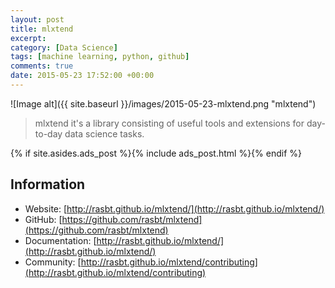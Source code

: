 ```yaml
---
layout: post
title: mlxtend
excerpt:
category: [Data Science]
tags: [machine learning, python, github]
comments: true
date: 2015-05-23 17:52:00 +00:00
---
```


![Image alt]({{ site.baseurl }}/images/2015-05-23-mlxtend.png "mlxtend")

>mlxtend it's a library consisting of useful tools and extensions for day-to-day data science tasks.

<!-- more -->

{% if site.asides.ads_post    %}{% include ads_post.html      %}{% endif %}

## Information

- Website: [http://rasbt.github.io/mlxtend/](http://rasbt.github.io/mlxtend/)
- GitHub: [https://github.com/rasbt/mlxtend](https://github.com/rasbt/mlxtend)
- Documentation: [http://rasbt.github.io/mlxtend/](http://rasbt.github.io/mlxtend/)
- Community: [http://rasbt.github.io/mlxtend/contributing](http://rasbt.github.io/mlxtend/contributing)
